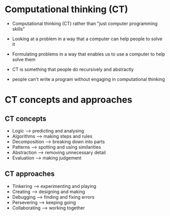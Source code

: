 # Computational thinking (CT)

- Computational thinking (CT) rather than "just computer programming skills"

- Looking at a problem in a way that a computer can help people to solve it

- Formulating problems in a way that enables us to use a computer to help solve them

- CT is something that people do recursively and abstractly

- people can't write a program without engaging in computational thinking

# CT concepts and approaches

## CT concepts

- Logic --> predicting and analysing
- Algorithms --> making steps and rules
- Decomposition --> breaking down into parts 
- Patterns --> spotting and using similarities
- Abstraction --> removing unnecessary detail
- Evaluation --> making judgement

## CT approaches

- Tinkering --> experimenting and playing
- Creating --> designing and making
- Debugging --> finding and fixing errors
- Persevering --> keeping going
- Collaborating --> working together

